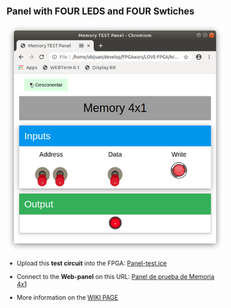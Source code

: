 ## Panel with FOUR LEDS and FOUR Swtiches

![](wiki/panel-01.png)

* Upload this **test circuit** into the FPGA: [Panel-test.ice](https://github.com/FPGAwars/LOVE-FPGA/raw/master/Web-panels/Memory-4x1-test/Memory-4x1-test.ice)
* Connect to the **Web-panel** on this URL: [Panel de prueba de Memoria 4x1](https://fpgawars.github.io/LOVE-FPGA/Web-panels/Memory-4x1-test/panel.html)

* More information on the [WIKI PAGE](https://github.com/FPGAwars/LOVE-FPGA/wiki/Panel:-Test-de-memoria-de-4x1)
